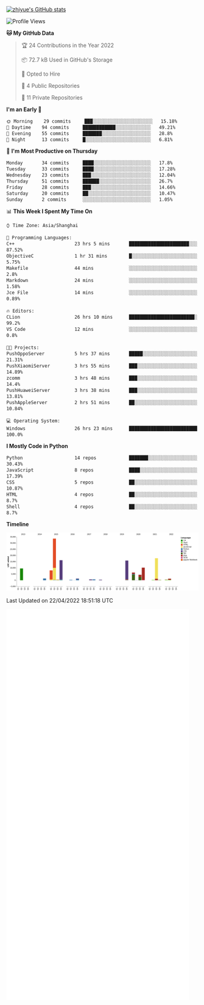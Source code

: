 
[![zhiyue's GitHub stats](https://github-readme-stats.vercel.app/api?username=zhiyue)](https://github.com/anuraghazra/github-readme-stats&&show_icons=true)

<!--START_SECTION:waka-->
![Profile Views](http://img.shields.io/badge/Profile%20Views-1-blue)

**🐱 My GitHub Data** 

> 🏆 24 Contributions in the Year 2022
 > 
> 📦 72.7 kB Used in GitHub's Storage 
 > 
> 💼 Opted to Hire
 > 
> 📜 4 Public Repositories 
 > 
> 🔑 11 Private Repositories  
 > 
**I'm an Early 🐤** 

```text
🌞 Morning    29 commits     ███░░░░░░░░░░░░░░░░░░░░░░   15.18% 
🌆 Daytime    94 commits     ████████████░░░░░░░░░░░░░   49.21% 
🌃 Evening    55 commits     ███████░░░░░░░░░░░░░░░░░░   28.8% 
🌙 Night      13 commits     █░░░░░░░░░░░░░░░░░░░░░░░░   6.81%

```
📅 **I'm Most Productive on Thursday** 

```text
Monday       34 commits     ████░░░░░░░░░░░░░░░░░░░░░   17.8% 
Tuesday      33 commits     ████░░░░░░░░░░░░░░░░░░░░░   17.28% 
Wednesday    23 commits     ███░░░░░░░░░░░░░░░░░░░░░░   12.04% 
Thursday     51 commits     ██████░░░░░░░░░░░░░░░░░░░   26.7% 
Friday       28 commits     ███░░░░░░░░░░░░░░░░░░░░░░   14.66% 
Saturday     20 commits     ██░░░░░░░░░░░░░░░░░░░░░░░   10.47% 
Sunday       2 commits      ░░░░░░░░░░░░░░░░░░░░░░░░░   1.05%

```


📊 **This Week I Spent My Time On** 

```text
⌚︎ Time Zone: Asia/Shanghai

💬 Programming Languages: 
C++                      23 hrs 5 mins       ██████████████████████░░░   87.52% 
ObjectiveC               1 hr 31 mins        █░░░░░░░░░░░░░░░░░░░░░░░░   5.75% 
Makefile                 44 mins             ░░░░░░░░░░░░░░░░░░░░░░░░░   2.8% 
Markdown                 24 mins             ░░░░░░░░░░░░░░░░░░░░░░░░░   1.58% 
Jce File                 14 mins             ░░░░░░░░░░░░░░░░░░░░░░░░░   0.89%

🔥 Editors: 
CLion                    26 hrs 10 mins      ████████████████████████░   99.2% 
VS Code                  12 mins             ░░░░░░░░░░░░░░░░░░░░░░░░░   0.8%

🐱‍💻 Projects: 
PushOppoServer           5 hrs 37 mins       █████░░░░░░░░░░░░░░░░░░░░   21.31% 
PushXiaomiServer         3 hrs 55 mins       ███░░░░░░░░░░░░░░░░░░░░░░   14.89% 
zcomm                    3 hrs 48 mins       ███░░░░░░░░░░░░░░░░░░░░░░   14.4% 
PushHuaweiServer         3 hrs 38 mins       ███░░░░░░░░░░░░░░░░░░░░░░   13.81% 
PushAppleServer          2 hrs 51 mins       ██░░░░░░░░░░░░░░░░░░░░░░░   10.84%

💻 Operating System: 
Windows                  26 hrs 23 mins      █████████████████████████   100.0%

```

**I Mostly Code in Python** 

```text
Python                   14 repos            ███████░░░░░░░░░░░░░░░░░░   30.43% 
JavaScript               8 repos             ████░░░░░░░░░░░░░░░░░░░░░   17.39% 
CSS                      5 repos             ██░░░░░░░░░░░░░░░░░░░░░░░   10.87% 
HTML                     4 repos             ██░░░░░░░░░░░░░░░░░░░░░░░   8.7% 
Shell                    4 repos             ██░░░░░░░░░░░░░░░░░░░░░░░   8.7%

```


**Timeline**

![Chart not found](https://raw.githubusercontent.com/zhiyue/zhiyue/main/charts/bar_graph.png) 


 Last Updated on 22/04/2022 18:51:18 UTC
<!--END_SECTION:waka-->

<!-- [![Top Langs](https://github-readme-stats.vercel.app/api/top-langs/?username=zhiyue)](https://github.com/anuraghazra/github-readme-stats) -->

![](./github-metrics.svg)

